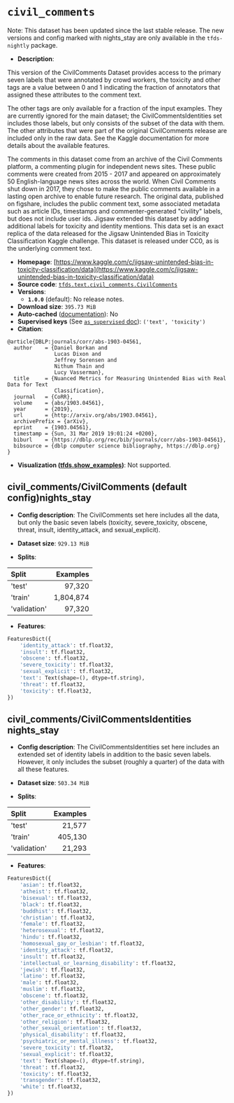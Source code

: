 <div itemscope itemtype="http://schema.org/Dataset">
  <div itemscope itemprop="includedInDataCatalog" itemtype="http://schema.org/DataCatalog">
    <meta itemprop="name" content="TensorFlow Datasets" />
  </div>

  <meta itemprop="name" content="civil_comments" />
  <meta itemprop="description" content="This version of the CivilComments Dataset provides access to the primary&#10;seven labels that were annotated by crowd workers, the toxicity and other&#10;tags are a value between 0 and 1 indicating the fraction of annotators that&#10;assigned these attributes to the comment text.&#10;&#10;The other tags are only available for a fraction of the input examples. They&#10;are currently ignored for the main dataset; the CivilCommentsIdentities set&#10;includes those labels, but only consists of the subset of the data with them.&#10;The other attributes that were part of the original CivilComments release are&#10;included only in the raw data. See the Kaggle documentation for more details&#10;about the available features.&#10;&#10;The comments in this dataset come from an archive of the Civil Comments&#10;platform, a commenting plugin for independent news sites. These public comments&#10;were created from 2015 - 2017 and appeared on approximately 50 English-language&#10;news sites across the world. When Civil Comments shut down in 2017, they chose&#10;to make the public comments available in a lasting open archive to enable future&#10;research. The original data, published on figshare, includes the public comment&#10;text, some associated metadata such as article IDs, timestamps and&#10;commenter-generated &quot;civility&quot; labels, but does not include user ids. Jigsaw&#10;extended this dataset by adding additional labels for toxicity and identity&#10;mentions. This data set is an exact replica of the data released for the&#10;Jigsaw Unintended Bias in Toxicity Classification Kaggle challenge. This&#10;dataset is released under CC0, as is the underlying comment text.&#10;&#10;To use this dataset:&#10;&#10;```python&#10;import tensorflow_datasets as tfds&#10;&#10;ds = tfds.load(&#x27;civil_comments&#x27;, split=&#x27;train&#x27;)&#10;for ex in ds.take(4):&#10;  print(ex)&#10;```&#10;&#10;See [the guide](https://www.tensorflow.org/datasets/overview) for more&#10;informations on [tensorflow_datasets](https://www.tensorflow.org/datasets).&#10;&#10;" />
  <meta itemprop="url" content="https://www.tensorflow.org/datasets/catalog/civil_comments" />
  <meta itemprop="sameAs" content="https://www.kaggle.com/c/jigsaw-unintended-bias-in-toxicity-classification/data" />
  <meta itemprop="citation" content="@article{DBLP:journals/corr/abs-1903-04561,&#10;  author    = {Daniel Borkan and&#10;               Lucas Dixon and&#10;               Jeffrey Sorensen and&#10;               Nithum Thain and&#10;               Lucy Vasserman},&#10;  title     = {Nuanced Metrics for Measuring Unintended Bias with Real Data for Text&#10;               Classification},&#10;  journal   = {CoRR},&#10;  volume    = {abs/1903.04561},&#10;  year      = {2019},&#10;  url       = {http://arxiv.org/abs/1903.04561},&#10;  archivePrefix = {arXiv},&#10;  eprint    = {1903.04561},&#10;  timestamp = {Sun, 31 Mar 2019 19:01:24 +0200},&#10;  biburl    = {https://dblp.org/rec/bib/journals/corr/abs-1903-04561},&#10;  bibsource = {dblp computer science bibliography, https://dblp.org}&#10;}" />
</div>

# `civil_comments`

Note: This dataset has been updated since the last stable release. The new
versions and config marked with
<span class="material-icons" title="Available only in the tfds-nightly package">nights_stay</span>
are only available in the `tfds-nightly` package.

*   **Description**:

This version of the CivilComments Dataset provides access to the primary seven
labels that were annotated by crowd workers, the toxicity and other tags are a
value between 0 and 1 indicating the fraction of annotators that assigned these
attributes to the comment text.

The other tags are only available for a fraction of the input examples. They are
currently ignored for the main dataset; the CivilCommentsIdentities set includes
those labels, but only consists of the subset of the data with them. The other
attributes that were part of the original CivilComments release are included
only in the raw data. See the Kaggle documentation for more details about the
available features.

The comments in this dataset come from an archive of the Civil Comments
platform, a commenting plugin for independent news sites. These public comments
were created from 2015 - 2017 and appeared on approximately 50 English-language
news sites across the world. When Civil Comments shut down in 2017, they chose
to make the public comments available in a lasting open archive to enable future
research. The original data, published on figshare, includes the public comment
text, some associated metadata such as article IDs, timestamps and
commenter-generated "civility" labels, but does not include user ids. Jigsaw
extended this dataset by adding additional labels for toxicity and identity
mentions. This data set is an exact replica of the data released for the Jigsaw
Unintended Bias in Toxicity Classification Kaggle challenge. This dataset is
released under CC0, as is the underlying comment text.

*   **Homepage**:
    [https://www.kaggle.com/c/jigsaw-unintended-bias-in-toxicity-classification/data](https://www.kaggle.com/c/jigsaw-unintended-bias-in-toxicity-classification/data)
*   **Source code**:
    [`tfds.text.civil_comments.CivilComments`](https://github.com/tensorflow/datasets/tree/master/tensorflow_datasets/text/civil_comments.py)
*   **Versions**:
    *   **`1.0.0`** (default): No release notes.
*   **Download size**: `395.73 MiB`
*   **Auto-cached**
    ([documentation](https://www.tensorflow.org/datasets/performances#auto-caching)):
    No
*   **Supervised keys** (See
    [`as_supervised` doc](https://www.tensorflow.org/datasets/api_docs/python/tfds/load#args)):
    `('text', 'toxicity')`
*   **Citation**:

```
@article{DBLP:journals/corr/abs-1903-04561,
  author    = {Daniel Borkan and
               Lucas Dixon and
               Jeffrey Sorensen and
               Nithum Thain and
               Lucy Vasserman},
  title     = {Nuanced Metrics for Measuring Unintended Bias with Real Data for Text
               Classification},
  journal   = {CoRR},
  volume    = {abs/1903.04561},
  year      = {2019},
  url       = {http://arxiv.org/abs/1903.04561},
  archivePrefix = {arXiv},
  eprint    = {1903.04561},
  timestamp = {Sun, 31 Mar 2019 19:01:24 +0200},
  biburl    = {https://dblp.org/rec/bib/journals/corr/abs-1903-04561},
  bibsource = {dblp computer science bibliography, https://dblp.org}
}
```

*   **Visualization
    ([tfds.show_examples](https://www.tensorflow.org/datasets/api_docs/python/tfds/visualization/show_examples))**:
    Not supported.

## civil_comments/CivilComments (default config)<span class="material-icons" title="Available only in the tfds-nightly package">nights_stay</span>

*   **Config description**: The CivilComments set here includes all the data,
    but only the basic seven labels (toxicity, severe_toxicity, obscene, threat,
    insult, identity_attack, and sexual_explicit).

*   **Dataset size**: `929.13 MiB`

*   **Splits**:

Split        | Examples
:----------- | --------:
'test'       | 97,320
'train'      | 1,804,874
'validation' | 97,320

*   **Features**:

```python
FeaturesDict({
    'identity_attack': tf.float32,
    'insult': tf.float32,
    'obscene': tf.float32,
    'severe_toxicity': tf.float32,
    'sexual_explicit': tf.float32,
    'text': Text(shape=(), dtype=tf.string),
    'threat': tf.float32,
    'toxicity': tf.float32,
})
```

## civil_comments/CivilCommentsIdentities <span class="material-icons" title="Available only in the tfds-nightly package">nights_stay</span>

*   **Config description**: The CivilCommentsIdentities set here includes an
    extended set of identity labels in addition to the basic seven labels.
    However, it only includes the subset (roughly a quarter) of the data with
    all these features.

*   **Dataset size**: `503.34 MiB`

*   **Splits**:

Split        | Examples
:----------- | -------:
'test'       | 21,577
'train'      | 405,130
'validation' | 21,293

*   **Features**:

```python
FeaturesDict({
    'asian': tf.float32,
    'atheist': tf.float32,
    'bisexual': tf.float32,
    'black': tf.float32,
    'buddhist': tf.float32,
    'christian': tf.float32,
    'female': tf.float32,
    'heterosexual': tf.float32,
    'hindu': tf.float32,
    'homosexual_gay_or_lesbian': tf.float32,
    'identity_attack': tf.float32,
    'insult': tf.float32,
    'intellectual_or_learning_disability': tf.float32,
    'jewish': tf.float32,
    'latino': tf.float32,
    'male': tf.float32,
    'muslim': tf.float32,
    'obscene': tf.float32,
    'other_disability': tf.float32,
    'other_gender': tf.float32,
    'other_race_or_ethnicity': tf.float32,
    'other_religion': tf.float32,
    'other_sexual_orientation': tf.float32,
    'physical_disability': tf.float32,
    'psychiatric_or_mental_illness': tf.float32,
    'severe_toxicity': tf.float32,
    'sexual_explicit': tf.float32,
    'text': Text(shape=(), dtype=tf.string),
    'threat': tf.float32,
    'toxicity': tf.float32,
    'transgender': tf.float32,
    'white': tf.float32,
})
```
